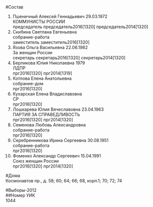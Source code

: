 #Состав  
1. Пшеничный Алексей Геннадьевич 29.03.1972  
    КОММУНИСТЫ РОССИИ  
    председатель председатель2016[1320] председатель2014[1320]  
2. Скибина Светлана Евгеньевна  
    собрание-работа  
    заместитель заместитель2016[1320]  
3. Язова Ольга Васильевна 22.06.1982  
    За женщин России  
    секретарь секретарь2016[1320] секретарь2014[1320]  
4. Берликова Юлия Николаевна 1979  
    ЛДПР  
    прг2016[1320] прг2014[1319]  
5. Котлова Елена Анатольевна  
    собрание-дом  
    прг2016[1320]  
6. Кухарская Елена Владиславовна  
    СР  
    прг2016[1320]  
7. Лошкарева Юлия Вячеславовна 23.04.1963  
    ПАРТИЯ ЗА СПРАВЕДЛИВОСТЬ  
    прг2016[1320] прг2014[1320]  
8. Семенова Любовь Александровна  
    собрание-работа  
    прг2016[1320]  
9. Серебренникова Ирина Сергеевна 30.08.1951  
    собрание-работа  
    прг2016[1320]  
10. Фоменко Александр Сергеевич 15.04.1991  
    Союз женщин России  
    прг2016[1320] прг2014[1320]  
  
#Дома  
Космонавтов пр., д. 58; 60; 64; 66; 68, корп.1; 70; 72; 74  
  
#Выборы-2012  
##Номер УИК  
1044  
